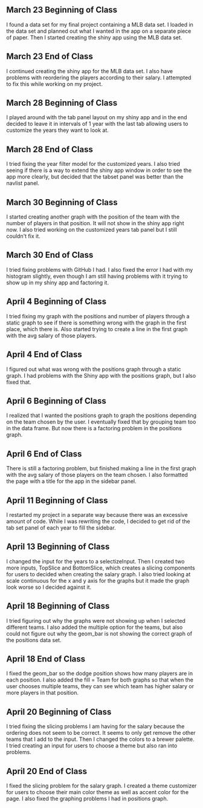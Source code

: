 ## March 23 Beginning of Class

I found a data set for my final project containing a MLB data set. I loaded in the data set and planned out what I wanted in the app on a separate piece of paper. Then I started creating the shiny app using the MLB data set.


## March 23 End of Class

I continued creating the shiny app for the MLB data set. I also have problems with reordering the players according to their salary. I attempted to fix this while working on my project.


## March 28 Beginning of Class

I played around with the tab panel layout on my shiny app and in the end decided to leave it in intervals of 1 year with the last tab allowing users to customize the years they want to look at.


## March 28 End of Class

I tried fixing the year filter model for the customized years. I also tried seeing if there is a way to extend the shiny app window in order to see the app more clearly, but decided that the tabset panel was better than the navlist panel.


## March 30 Beginning of Class

I started creating another graph with the position of the team with the number of players in that position. It will not show in the shiny app right now. I also tried working on the customized years tab panel but I still couldn't fix it.


## March 30 End of Class

I tried fixing problems with GitHub I had. I also fixed the error I had with my histogram slightly, even though I am still having problems with it trying to show up in my shiny app and factoring it.


## April 4 Beginning of Class

I tried fixing my graph with the positions and number of players through a static graph to see if there is something wrong with the graph in the first place, which there is. Also started trying to create a line in the first graph with the avg salary of those players.


## April 4 End of Class

I figured out what was wrong with the positions graph through a static graph. I had problems with the Shiny app with the positions graph, but I also fixed that.


## April 6 Beginning of Class

I realized that I wanted the positions graph to graph the positions depending on the team chosen by the user. I eventually fixed that by grouping team too in the data frame. But now there is a factoring problem in the positions graph.


## April 6 End of Class

There is still a factoring problem, but finished making a line in the first graph with the avg salary of those players on the team chosen. I also formatted the page with a title for the app in the sidebar panel.


## April 11 Beginning of Class

I restarted my project in a separate way because there was an excessive amount of code. While I was rewriting the code, I decided to get rid of the tab set panel of each year to fill the sidebar.


## April 13 Beginning of Class

I changed the input for the years to a selectizeInput. Then I created two more inputs, TopSlice and BottomSlice, which creates a slicing components for users to decided when creating the salary graph. I also tried looking at scale continuous for the x and y axis for the graphs but it made the graph look worse so I decided against it.


## April 18 Beginning of Class

I tried figuring out why the graphs were not showing up when I selected different teams. I also added the multiple option for the teams, but also could not figure out why the geom_bar is not showing the correct graph of the positions data set.


## April 18 End of Class

I fixed the geom_bar so the dodge position shows how many players are in each position. I also added the fill = Team for both graphs so that when the user chooses multiple teams, they can see which team has higher salary or more players in that position.


## April 20 Beginning of Class

I tried fixing the slicing problems I am having for the salary because the ordering does not seem to be correct. It seems to only get remove the other teams that I add to the input. Then I changed the colors to a brewer palette. I tried creating an input for users to choose a theme but also ran into problems.


## April 20 End of Class

I fixed the slicing problem for the salary graph. I created a theme customizer for users to choose their main color theme as well as accent color for the page. I also fixed the graphing problems I had in positions graph.

